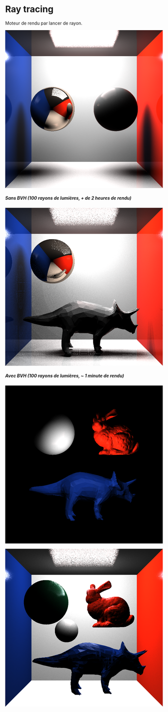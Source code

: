 # Ray tracing

Moteur de rendu par lancer de rayon.

![Spheres](/images/spheres.png)

##### Sans BVH (100 rayons de lumières, + de 2 heures de rendu)

![Meshs](/images/sphere_dino.png)

##### Avec BVH (100 rayons de lumières, ~ 1 minute de rendu)

![BVH](/images/meshs_colors.png)

![BVH](/images/spheres_meshs.png)